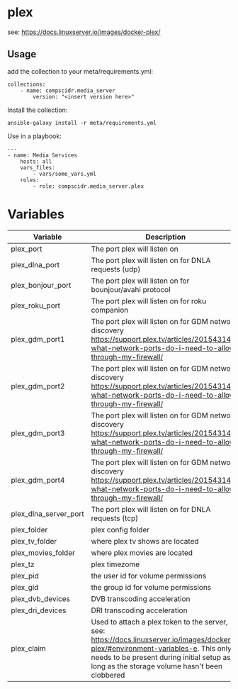 # plex
see: https://docs.linuxserver.io/images/docker-plex/

## Usage
add the collection to your meta/requirements.yml:
```
collections:
    - name: compscidr.media_server
        version: "<insert version here>"
```

Install the collection:
```
ansible-galaxy install -r meta/requirements.yml
```

Use in a playbook:
```
---
- name: Media Services
    hosts: all
    vars_files:
        - vars/some_vars.yml
    roles:
        - role: compscidr.media_server.plex
```

# Variables
Variable                                | Description
--------------------------------------- | ------------------------------------------------------------------------------------------------------------------------------------------------------------------------------------------------------
plex_port                               | The port plex will listen on
plex_dlna_port                          | The port plex will listen on for DNLA requests (udp)
plex_bonjour_port                       | The port plex will listen on for bounjour/avahi protocol
plex_roku_port                          | The port plex will listen on for roku companion
plex_gdm_port1                          | The port plex will listen on for GDM network discovery https://support.plex.tv/articles/201543147-what-network-ports-do-i-need-to-allow-through-my-firewall/
plex_gdm_port2                          | The port plex will listen on for GDM network discovery https://support.plex.tv/articles/201543147-what-network-ports-do-i-need-to-allow-through-my-firewall/
plex_gdm_port3                          | The port plex will listen on for GDM network discovery https://support.plex.tv/articles/201543147-what-network-ports-do-i-need-to-allow-through-my-firewall/
plex_gdm_port4                          | The port plex will listen on for GDM network discovery https://support.plex.tv/articles/201543147-what-network-ports-do-i-need-to-allow-through-my-firewall/
plex_dlna_server_port                   | The port plex will listen on for DNLA requests (tcp)
plex_folder                             | plex config folder
plex_tv_folder                          | where plex tv shows are located
plex_movies_folder                      | where plex movies are located
plex_tz                                 | plex timezome
plex_pid                                | the user id for volume permissions
plex_gid                                | the group id for volume permissions
plex_dvb_devices                        | DVB transcoding acceleration
plex_dri_devices                        | DRI transcoding acceleration
plex_claim                              | Used to attach a plex token to the server, see: https://docs.linuxserver.io/images/docker-plex/#environment-variables-e. This only needs to be present during initial setup as long as the storage volume hasn't been clobbered